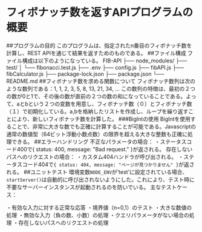# フィボナッチ数を返すAPIプログラムの概要
##プログラムの目的
このプログラムは、指定されたn番目のフィボナッチ数を計算し、REST APIを通じて結果を返すためのものである。
##ファイル構成
ファイル構成は以下のようになっている。
FIB-API
├── node_modules/
├── test/
│   └── fibonacci.test.js
├── .env
├── config.js
├── fibAPI.js
├── fibCalculator.js
├── package-lock.json
├── package.json
└── README.md
##フィボナッチ数を求める関数について
フィボナッチ数列は次のような数列である：1, 1, 2, 3, 5, 8, 13, 21, 34, …
この数列の特徴は、最初の２つの数が0と1で、その後の数が直前の２つの数の和になっていることである。よって、aとbという２つの変数を用意し、フィボナッチ数（０）とフィボナッチ数（１）で初期化している。a,bを格納したリストを作成し、ループを繰り返すことにより、新しいフィボナッチ数を計算した。
###BigIntの使用
BigIntを使用することで、非常に大きな数でも正確に計算することが可能である。Javascriptの通常の数値型（64ビット浮動小数点数）の限界を超える大きな整数も正確に処理できる。
##エラーハンドリング
不正なパラメータの場合：
・ステータスコード400で{ status: 400, message: "Bad request." }が返される。
存在しないパスへのリクエストの場合：
・カスタム404ハンドラが呼び出される。
・ステータスコード404で`{ status: 404, message: "ページが見つかりません" }`が返される。
##ユニットテスト
環境変数`NODE_ENV`が'test'に設定されている場合、`startServer()`は自動的に呼び出されないようにした。これにより、テスト時に不要なサーバーインスタンスが起動されるのを防いでいる。
主なテストケース：

・有効な入力に対する正常な応答
・境界値（n=0,1）のテスト
・大きな数値の処理
・無効な入力（負の数、小数）の処理
・クエリパラメータがない場合の処理
・存在しないパスへのリクエストの処理


